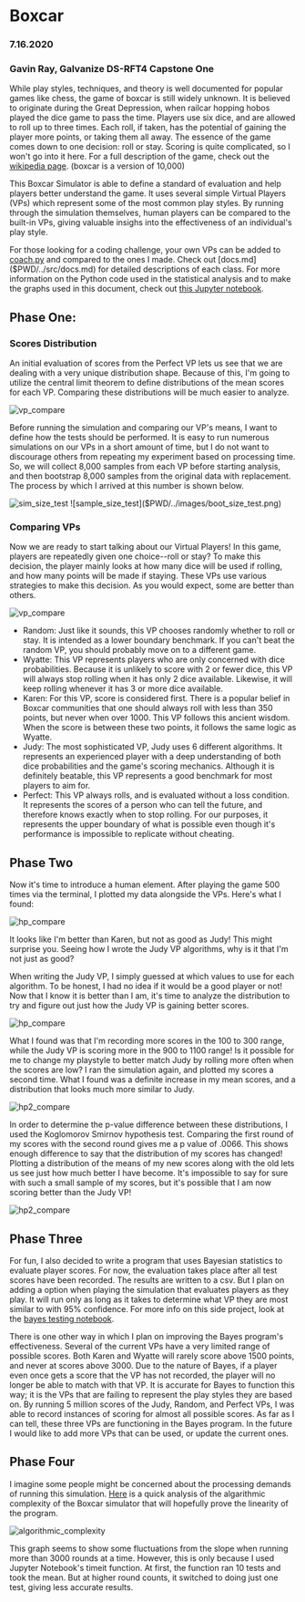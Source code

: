 # Boxcar
### 7.16.2020
### Gavin Ray, Galvanize DS-RFT4 Capstone One


While play styles, techniques, and theory is well documented for popular games like chess, the game of boxcar is still widely unknown. It is believed to originate during the Great Depression, when railcar hopping hobos played the dice game to pass the time. Players use six dice, and are allowed to roll up to three times. Each roll, if taken, has the potential of gaining the player more points, or taking them all away. The essence of the game comes down to one decision: roll or stay. Scoring is quite complicated, so I won't go into it here. For a full description of the game, check out the [wikipedia page](https://en.wikipedia.org/wiki/Dice_10000). (boxcar is a version of 10,000)

This Boxcar Simulator is able to define a standard of evaluation and help players better understand the game. It uses several simple Virtual Players (VPs) which represent some of the most common play styles. By running through the simulation themselves, human players can be compared to the built-in VPs, giving valuable insighs into the effectiveness of an individual's play style. 

For those looking for a coding challenge, your own VPs can be added to [coach.py]($PWD/../src/coach.py) and compared to the ones I made. Check out [docs.md]($PWD/../src/docs.md) for detailed descriptions of each class. For more information on the Python code used in the statistical analysis and to make the graphs used in this document, check out [this Jupyter notebook]($PWD/../notebooks/exploratory.ipynb).  

## Phase One:

### Scores Distribution

An initial evaluation of scores from the Perfect VP lets us see that we are dealing with a very unique distribution shape. Because of this, I'm going to utilize the central limit theorem to define distributions of the mean scores for each VP. Comparing these distributions will be much easier to analyze. 

![vp_compare]($PWD/../images/sim_size_test.png)


Before running the simulation and comparing our VP's means, I want to define how the tests should be performed. It is easy to run numerous simulations on our VPs in a short amount of time, but I do not want to discourage others from repeating my experiment based on processing time. So, we will collect 8,000 samples from each VP before starting analysis, and then bootstrap 8,000 samples from the original data with replacement. The process by which I arrived at this number is shown below.

![sim_size_test]($PWD/../images/sample_size_test.png) ![sample_size_test]($PWD/../images/boot_size_test.png)

### Comparing VPs

Now we are ready to start talking about our Virtual Players! In this game, players are repeatedly given one choice--roll or stay? To make this decision, the player mainly looks at how many dice will be used if rolling, and how many points will be made if staying. These VPs use various strategies to make this decision. As you would expect, some are better than others.

![vp_compare]($PWD/../images/vp_compare.png)

- Random: Just like it sounds, this VP chooses randomly whether to roll or stay. It is intended as a lower boundary benchmark. If you can't beat the random VP, you should probably move on to a different game. 
- Wyatte: This VP represents players who are only concerned with dice probabilities. Because it is unlikely to score with 2 or fewer dice, this VP will always stop rolling when it has only 2 dice available. Likewise, it will keep rolling whenever it has 3 or more dice available.
- Karen: For this VP, score is considered first. There is a popular belief in Boxcar communities that one should always roll with less than 350 points, but never when over 1000. This VP follows this ancient wisdom. When the score is between these two points, it follows the same logic as Wyatte.
- Judy: The most sophisticated VP, Judy uses 6 different algorithms. It represents an experienced player with a deep understanding of both dice probabilities and the game's scoring mechanics. Although it is definitely beatable, this VP represents a good benchmark for most players to aim for.
- Perfect: This VP always rolls, and is evaluated without a loss condition. It represents the scores of a person who can tell the future, and therefore knows exactly when to stop rolling. For our purposes, it represents the upper boundary of what is possible even though it's performance is impossible to replicate without cheating.

## Phase Two

Now it's time to introduce a human element. After playing the game 500 times via the terminal, I plotted my data alongside the VPs. Here's what I found:

![hp_compare]($PWD/../images/hp_compare.png)

It looks like I'm better than Karen, but not as good as Judy! This might surprise you. Seeing how I wrote the Judy VP algorithms, why is it that I'm not just as good? 

When writing the Judy VP, I simply guessed at which values to use for each algorithm. To be honest, I had no idea if it would be a good player or not! Now that I know it is better than I am, it's time to analyze the distribution to try and figure out just how the Judy VP is gaining better scores.

![hp_compare]($PWD/../images/hp_jd_compare.png)

What I found was that I'm recording more scores in the 100 to 300 range, while the Judy VP is scoring more in the 900 to 1100 range! Is it possible for me to change my playstyle to better match Judy by rolling more often when the scores are low? I ran the simulation again, and plotted my scores a second time. What I found was a definite increase in my mean scores, and a distribution that looks much more similar to Judy.

![hp2_compare]($PWD/../images/hp2_compare.png)

In order to determine the p-value difference between these distributions, I used the Koglomorov Smirnov hypothesis test. Comparing the first round of my scores with the second round gives me a p value of .0066. This shows enough difference to say that the distribution of my scores has changed! Plotting a distribution of the means of my new scores along with the old lets us see just how much better I have become. It's impossible to say for sure with such a small sample of my scores, but it's possible that I am now scoring better than the Judy VP!

![hp2_compare]($PWD/../images/hp3_compare.png)



## Phase Three

For fun, I also decided to write a program that uses Bayesian statistics to evaluate player scores. For now, the evaluation takes place after all test scores have been recorded. The results are written to a csv. But I plan on adding a option when playing the simulation that evaluates players as they play. It will run only as long as it takes to determine what VP they are most similar to with 95% confidence. For more info on this side project, look at the [bayes testing notebook]($PWD/../bayes/bayes_testing.ipynb). 

There is one other way in which I plan on improving the Bayes program's effectiveness. Several of the current VPs have a very limited range of possible scores. Both Karen and Wyatte will rarely score above 1500 points, and never at scores above 3000. Due to the nature of Bayes, if a player even once gets a score that the VP has not recorded, the player will no longer be able to match with that VP. It is accurate for Bayes to function this way; it is the VPs that are failing to represent the play styles they are based on. By running 5 million scores of the Judy, Random, and Perfect VPs, I was able to record instances of scoring for almost all possible scores. As far as I can tell, these three VPs are functioning in the Bayes program. In the future I would like to add more VPs that can be used, or update the current ones.

## Phase Four

I imagine some people might be concerned about the processing demands of running this simulation. [Here]($PWD/../notebooks/alg_complexity.ipyng) is a quick analysis of the algarithmic complexity of the Boxcar simulator that will hopefully prove the linearity of the program. 

![algorithmic_complexity]($PWD/../images/alg_test.png)

This graph seems to show some fluctuations from the slope when running more than 3000 rounds at a time. However, this is only because I used Jupyter Notebook's timeit function. At first, the function ran 10 tests and took the mean. But at higher round counts, it switched to doing just one test, giving less accurate results.